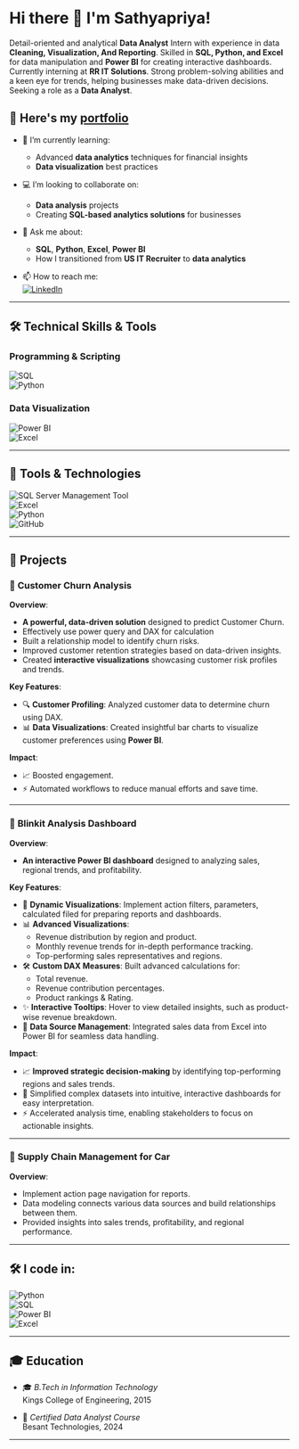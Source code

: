 # Hi there 👋 I'm **Sathyapriya!**

Detail-oriented and analytical **Data Analyst** Intern with experience in data **Cleaning, Visualization, And Reporting**. Skilled in **SQL, Python, and Excel** for data manipulation and **Power BI** for creating interactive dashboards. Currently interning at **RR IT Solutions**. Strong problem-solving abilities and a keen eye for trends, helping businesses make data-driven decisions. Seeking a role as a **Data Analyst**.

## 🚀 Here's my [portfolio](https://github.com/sathyapriya7795/sathyapriya7795)

- 🌱 I’m currently learning:
  - Advanced **data analytics** techniques for financial insights
  - **Data visualization** best practices

- 💻 I’m looking to collaborate on:
  - **Data analysis** projects
  - Creating **SQL-based analytics solutions** for businesses

- 💬 Ask me about:
  - **SQL**, **Python**, **Excel**, **Power BI**
  - How I transitioned from **US IT Recruiter** to **data analytics**

- 📫 How to reach me:  
  [![LinkedIn](https://img.shields.io/badge/LinkedIn-blue?style=flat-square&logo=linkedin&logoColor=white)](https://www.linkedin.com/in/)

---

## 🛠 **Technical Skills & Tools**

### **Programming & Scripting**
![SQL](https://img.shields.io/badge/-SQL-4479A1?logo=MySQL&logoColor=white)  
![Python](https://img.shields.io/badge/-Python-3776AB?logo=Python&logoColor=white)

### **Data Visualization**
![Power BI](https://img.shields.io/badge/-Power%20BI-F2C811?logo=Power-BI&logoColor=black)  
![Excel](https://img.shields.io/badge/-Advanced%20Excel-217346?logo=Microsoft-Excel&logoColor=white)

---

## 🔧 **Tools & Technologies**

![SQL Server Management Tool](https://img.shields.io/badge/-SQL%20Developer-4479A1?logo=Oracle&logoColor=white)  
![Excel](https://img.shields.io/badge/-Advanced%20Excel-217346?logo=Microsoft-Excel&logoColor=white)  
![Python](https://img.shields.io/badge/Python-3776AB?style=for-the-badge&logo=python&logoColor=white)  
![GitHub](https://img.shields.io/badge/GitHub-181717?style=for-the-badge&logo=github&logoColor=white)

---

## 📂 **Projects**

### 🌟 **Customer Churn Analysis**

**Overview**:
- **A powerful, data-driven solution** designed to predict Customer Churn.
-	Effectively use power query and DAX for calculation
- Built a relationship model to identify churn risks.
- Improved customer retention strategies based on data-driven insights.
-	Created **interactive visualizations** showcasing customer risk profiles and trends.


**Key Features**:
- 🔍 **Customer Profiling**: Analyzed customer data to determine churn using DAX.
- 📊 **Data Visualizations**: Created insightful bar charts to visualize customer preferences using **Power BI**.

**Impact**:
- 📈 Boosted engagement.
- ⚡ Automated workflows to reduce manual efforts and save time.

---

### 🌟 **Blinkit Analysis Dashboard**

**Overview**:
- **An interactive Power BI dashboard** designed to analyzing sales, regional trends, and profitability.
  
**Key Features**:
- 🎯 **Dynamic Visualizations**: Implement action filters, parameters, calculated filed for preparing reports and dashboards.
- 📊 **Advanced Visualizations**:
  - Revenue distribution by region and product.
  - Monthly revenue trends for in-depth performance tracking.
  - Top-performing sales representatives and regions.
- 🛠 **Custom DAX Measures**: Built advanced calculations for:
  - Total revenue.
  - Revenue contribution percentages.
  - Product rankings & Rating.
- ✨ **Interactive Tooltips**: Hover to view detailed insights, such as product-wise revenue breakdown.
- 📂 **Data Source Management**: Integrated sales data from Excel into Power BI for seamless data handling.

**Impact**:
- 📈 **Improved strategic decision-making** by identifying top-performing regions and sales trends.
- 🔎 Simplified complex datasets into intuitive, interactive dashboards for easy interpretation.
- ⚡ Accelerated analysis time, enabling stakeholders to focus on actionable insights.

---

### 🌟 **Supply Chain Management for Car**

**Overview**:
- Implement action page navigation for reports.
-	Data modeling connects various data sources and build relationships between them.
-	Provided insights into sales trends, profitability, and regional performance.

---

## 🛠 **I code in:**
![Python](https://img.shields.io/badge/Python-3776AB?style=for-the-badge&logo=python&logoColor=white)  
![SQL](https://img.shields.io/badge/SQL-003B57?style=for-the-badge&logo=oracle&logoColor=white)  
![Power BI](https://img.shields.io/badge/Power%20BI-F2C811?style=for-the-badge&logo=power-bi&logoColor=white)  
![Excel](https://img.shields.io/badge/Excel-217346?style=for-the-badge&logo=microsoft-excel&logoColor=white)

---

## 🎓 **Education**  

- 🎓 *B.Tech in Information Technology*  
  Kings College of Engineering, 2015  

- 📜 *Certified Data Analyst Course*  
  Besant Technologies, 2024

---
